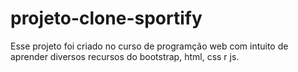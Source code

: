 # projeto-clone-sportify
Esse projeto foi criado no curso de programção web com intuito de aprender diversos recursos do bootstrap, html, css r js.
